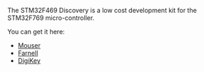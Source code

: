 The STM32F469 Discovery is a low cost development kit for the STM32F769
micro-controller.

You can get it here:

 - [Mouser](http://www.mouser.fr/search/ProductDetail.aspx?R=0virtualkey0virtualkeySTM32F429I-DISC1)
 - [Farnell](http://uk.farnell.com/stmicroelectronics/stm32f429i-disc1/dev-board-advanced-line-mcu/dp/2506924)
 - [DigiKey](https://www.digikey.fr/product-detail/fr/stmicroelectronics/STM32F429I-DISC1/497-16140-ND/5731713)

